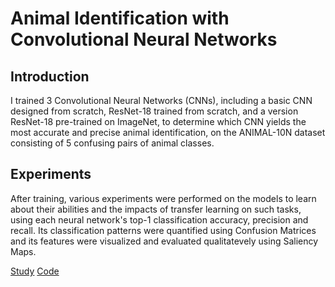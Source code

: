 # Animal Identification with Convolutional Neural Networks

## Introduction
I trained 3 Convolutional Neural Networks (CNNs), including a basic CNN designed from scratch, ResNet-18 trained from scratch, and a version ResNet-18 pre-trained on ImageNet, to determine which CNN yields the most accurate and precise animal identification, on the ANIMAL-10N dataset consisting of 5 confusing pairs of animal classes. 

## Experiments
After training, various experiments were performed on the models to learn about their abilities and the impacts of transfer learning on such tasks, using each neural network's top-1 classification accuracy, precision and recall. Its classification patterns were quantified using Confusion Matrices and its features were visualized and evaluated qualitatevely using Saliency Maps.

[Study](https://github.com/arya23065/CNNExperimentsAnimal10N/blob/main/Animal_Identification_Study.pdf)
[Code](https://github.com/arya23065/CNNExperimentsAnimal10N/blob/main/CNN_ANIMAL_10N.ipynb)

